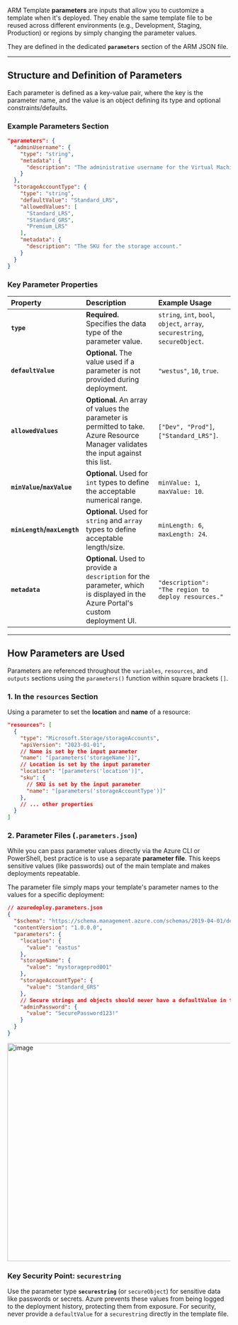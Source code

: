 
ARM Template **parameters** are inputs that allow you to customize a template when it's deployed. They enable the same template file to be reused across different environments (e.g., Development, Staging, Production) or regions by simply changing the parameter values.

They are defined in the dedicated **`parameters`** section of the ARM JSON file.

-----

## Structure and Definition of Parameters

Each parameter is defined as a key-value pair, where the key is the parameter name, and the value is an object defining its type and optional constraints/defaults.

### Example Parameters Section

```json
"parameters": {
  "adminUsername": {
    "type": "string",
    "metadata": {
      "description": "The administrative username for the Virtual Machine."
    }
  },
  "storageAccountType": {
    "type": "string",
    "defaultValue": "Standard_LRS",
    "allowedValues": [
      "Standard_LRS",
      "Standard_GRS",
      "Premium_LRS"
    ],
    "metadata": {
      "description": "The SKU for the storage account."
    }
  }
}
```

### Key Parameter Properties

| Property | Description | Example Usage |
| :--- | :--- | :--- |
| **`type`** | **Required.** Specifies the data type of the parameter value. | `string`, `int`, `bool`, `object`, `array`, `securestring`, `secureObject`. |
| **`defaultValue`** | **Optional.** The value used if a parameter is not provided during deployment. | `"westus"`, `10`, `true`. |
| **`allowedValues`** | **Optional.** An array of values the parameter is permitted to take. Azure Resource Manager validates the input against this list. | `["Dev", "Prod"]`, `["Standard_LRS"]`. |
| **`minValue`/`maxValue`** | **Optional.** Used for `int` types to define the acceptable numerical range. | `minValue: 1`, `maxValue: 10`. |
| **`minLength`/`maxLength`** | **Optional.** Used for `string` and `array` types to define acceptable length/size. | `minLength: 6`, `maxLength: 24`. |
| **`metadata`** | **Optional.** Used to provide a `description` for the parameter, which is displayed in the Azure Portal's custom deployment UI. | `"description": "The region to deploy resources."` |

-----

## How Parameters are Used

Parameters are referenced throughout the `variables`, `resources`, and `outputs` sections using the `parameters()` function within square brackets `[]`.

### 1\. In the `resources` Section

Using a parameter to set the **location** and **name** of a resource:

```json
"resources": [
  {
    "type": "Microsoft.Storage/storageAccounts",
    "apiVersion": "2023-01-01",
    // Name is set by the input parameter
    "name": "[parameters('storageName')]", 
    // Location is set by the input parameter
    "location": "[parameters('location')]", 
    "sku": {
      // SKU is set by the input parameter
      "name": "[parameters('storageAccountType')]" 
    },
    // ... other properties
  }
]
```

### 2\. Parameter Files (`.parameters.json`)

While you can pass parameter values directly via the Azure CLI or PowerShell, best practice is to use a separate **parameter file**. This keeps sensitive values (like passwords) out of the main template and makes deployments repeatable.

The parameter file simply maps your template's parameter names to the values for a specific deployment:

```json
// azuredeploy.parameters.json
{
  "$schema": "https://schema.management.azure.com/schemas/2019-04-01/deploymentParameters.json#",
  "contentVersion": "1.0.0.0",
  "parameters": {
    "location": {
      "value": "eastus"
    },
    "storageName": {
      "value": "mystorageprod001"
    },
    "storageAccountType": {
      "value": "Standard_GRS"
    },
    // Secure strings and objects should never have a defaultValue in the template.
    "adminPassword": { 
      "value": "SecurePassword123!" 
    }
  }
}
```

<img width="1161" height="492" alt="image" src="https://github.com/user-attachments/assets/ebe32a95-70f7-4094-87fc-dbae7d591a16" />


### Key Security Point: `securestring`

Use the parameter type **`securestring`** (or `secureObject`) for sensitive data like passwords or secrets. Azure prevents these values from being logged to the deployment history, protecting them from exposure. For security, never provide a `defaultValue` for a `securestring` directly in the template file.
